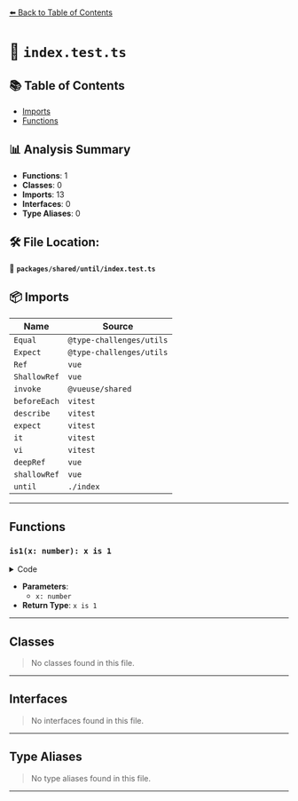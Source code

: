 [⬅️ Back to Table of Contents](../../../index.md)

# 📄 `index.test.ts`

## 📚 Table of Contents

- [Imports](#imports)
- [Functions](#functions)

## 📊 Analysis Summary

- **Functions**: 1
- **Classes**: 0
- **Imports**: 13
- **Interfaces**: 0
- **Type Aliases**: 0

## 🛠️ File Location:
📂 **`packages/shared/until/index.test.ts`**

## 📦 Imports

| Name | Source |
|------|--------|
| `Equal` | `@type-challenges/utils` |
| `Expect` | `@type-challenges/utils` |
| `Ref` | `vue` |
| `ShallowRef` | `vue` |
| `invoke` | `@vueuse/shared` |
| `beforeEach` | `vitest` |
| `describe` | `vitest` |
| `expect` | `vitest` |
| `it` | `vitest` |
| `vi` | `vitest` |
| `deepRef` | `vue` |
| `shallowRef` | `vue` |
| `until` | `./index` |


---

## Functions

### `is1(x: number): x is 1`

<details><summary>Code</summary>

```ts
(x: number): x is 1 => x === 1
```
</details>

- **Parameters**:
  - `x: number`
- **Return Type**: `x is 1`

---

## Classes

> No classes found in this file.


---

## Interfaces

> No interfaces found in this file.


---

## Type Aliases

> No type aliases found in this file.


---